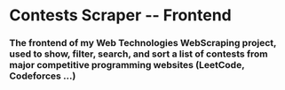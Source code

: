 # Contests Scraper -- Frontend
### The frontend of my Web Technologies WebScraping project, used to show, filter, search, and sort a list of contests from major competitive programming websites (LeetCode, Codeforces ...)
